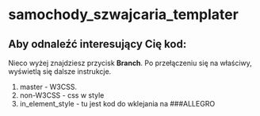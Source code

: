 # samochody_szwajcaria_templater

## Aby odnaleźć interesujący Cię kod:

Nieco wyżej znajdziesz przycisk **Branch**.
Po przełączeniu się na właściwy, wyświetlą się dalsze instrukcje.

1. master - W3CSS.
2. non-W3CSS - css w style
3. in_element_style - tu jest kod do wklejania na ###ALLEGRO
